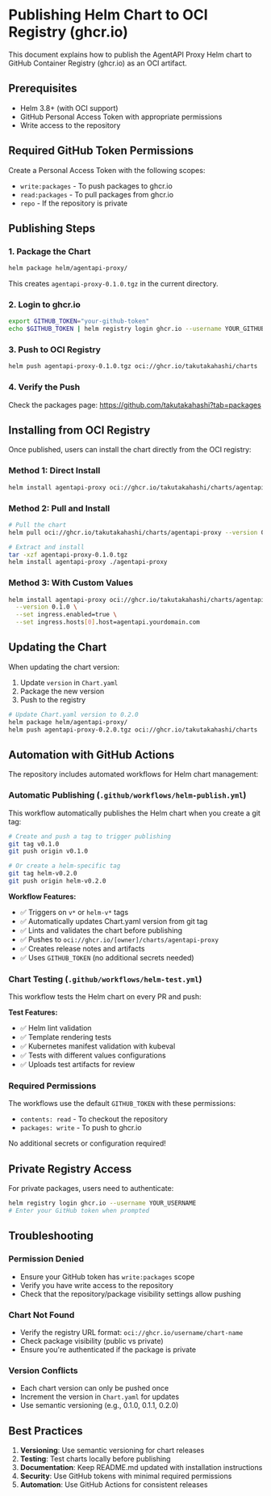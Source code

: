 # Publishing Helm Chart to OCI Registry (ghcr.io)

This document explains how to publish the AgentAPI Proxy Helm chart to GitHub Container Registry (ghcr.io) as an OCI artifact.

## Prerequisites

- Helm 3.8+ (with OCI support)
- GitHub Personal Access Token with appropriate permissions
- Write access to the repository

## Required GitHub Token Permissions

Create a Personal Access Token with the following scopes:
- `write:packages` - To push packages to ghcr.io
- `read:packages` - To pull packages from ghcr.io
- `repo` - If the repository is private

## Publishing Steps

### 1. Package the Chart

```bash
helm package helm/agentapi-proxy/
```

This creates `agentapi-proxy-0.1.0.tgz` in the current directory.

### 2. Login to ghcr.io

```bash
export GITHUB_TOKEN="your-github-token"
echo $GITHUB_TOKEN | helm registry login ghcr.io --username YOUR_GITHUB_USERNAME --password-stdin
```

### 3. Push to OCI Registry

```bash
helm push agentapi-proxy-0.1.0.tgz oci://ghcr.io/takutakahashi/charts
```

### 4. Verify the Push

Check the packages page: https://github.com/takutakahashi?tab=packages

## Installing from OCI Registry

Once published, users can install the chart directly from the OCI registry:

### Method 1: Direct Install

```bash
helm install agentapi-proxy oci://ghcr.io/takutakahashi/charts/agentapi-proxy --version 0.1.0
```

### Method 2: Pull and Install

```bash
# Pull the chart
helm pull oci://ghcr.io/takutakahashi/charts/agentapi-proxy --version 0.1.0

# Extract and install
tar -xzf agentapi-proxy-0.1.0.tgz
helm install agentapi-proxy ./agentapi-proxy
```

### Method 3: With Custom Values

```bash
helm install agentapi-proxy oci://ghcr.io/takutakahashi/charts/agentapi-proxy \
  --version 0.1.0 \
  --set ingress.enabled=true \
  --set ingress.hosts[0].host=agentapi.yourdomain.com
```

## Updating the Chart

When updating the chart version:

1. Update `version` in `Chart.yaml`
2. Package the new version
3. Push to the registry

```bash
# Update Chart.yaml version to 0.2.0
helm package helm/agentapi-proxy/
helm push agentapi-proxy-0.2.0.tgz oci://ghcr.io/takutakahashi/charts
```

## Automation with GitHub Actions

The repository includes automated workflows for Helm chart management:

### Automatic Publishing (`.github/workflows/helm-publish.yml`)

This workflow automatically publishes the Helm chart when you create a git tag:

```bash
# Create and push a tag to trigger publishing
git tag v0.1.0
git push origin v0.1.0

# Or create a helm-specific tag
git tag helm-v0.2.0
git push origin helm-v0.2.0
```

**Workflow Features:**
- ✅ Triggers on `v*` or `helm-v*` tags
- ✅ Automatically updates Chart.yaml version from git tag
- ✅ Lints and validates the chart before publishing
- ✅ Pushes to `oci://ghcr.io/[owner]/charts/agentapi-proxy`
- ✅ Creates release notes and artifacts
- ✅ Uses `GITHUB_TOKEN` (no additional secrets needed)

### Chart Testing (`.github/workflows/helm-test.yml`)

This workflow tests the Helm chart on every PR and push:

**Test Features:**
- ✅ Helm lint validation
- ✅ Template rendering tests
- ✅ Kubernetes manifest validation with kubeval
- ✅ Tests with different values configurations
- ✅ Uploads test artifacts for review

### Required Permissions

The workflows use the default `GITHUB_TOKEN` with these permissions:
- `contents: read` - To checkout the repository
- `packages: write` - To push to ghcr.io

No additional secrets or configuration required!

## Private Registry Access

For private packages, users need to authenticate:

```bash
helm registry login ghcr.io --username YOUR_USERNAME
# Enter your GitHub token when prompted
```

## Troubleshooting

### Permission Denied
- Ensure your GitHub token has `write:packages` scope
- Verify you have write access to the repository
- Check that the repository/package visibility settings allow pushing

### Chart Not Found
- Verify the registry URL format: `oci://ghcr.io/username/chart-name`
- Check package visibility (public vs private)
- Ensure you're authenticated if the package is private

### Version Conflicts
- Each chart version can only be pushed once
- Increment the version in `Chart.yaml` for updates
- Use semantic versioning (e.g., 0.1.0, 0.1.1, 0.2.0)

## Best Practices

1. **Versioning**: Use semantic versioning for chart releases
2. **Testing**: Test charts locally before publishing
3. **Documentation**: Keep README.md updated with installation instructions
4. **Security**: Use GitHub tokens with minimal required permissions
5. **Automation**: Use GitHub Actions for consistent releases